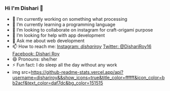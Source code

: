 ### Hi I'm Dishari 👋


- 🔭 I’m currently working on something what processing
- 🌱 I’m currently learning a programming language
- 👯 I’m looking to collaborate on instagram for craft-origami purpose
- 🤔 I’m looking for help with app development
- 💬 Ask me about web development
- 📫 How to reach me: [Instagram: _dishariroy_](https://www.instagram.com/_dishariroy_/)
[Twitter: @DishariRoy16](https://twitter.com/DishariRoy16)
 [Facebook: Dishari Roy](https://www.facebook.com/dishari.roy.2000)
- 😄 Pronouns: she/her
- ⚡ Fun fact: I do sleep all the day without any work
- img src=https://github-readme-stats.vercel.app/api?username=dishariroy&&show_icons=true&title_color=ffffff&icon_color=bb2acf&text_color=daf7dc&bg_color=151515
